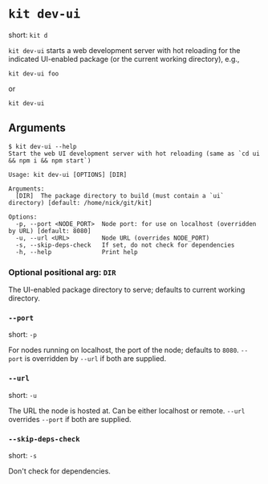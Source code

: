 # `kit dev-ui`

short: `kit d`

`kit dev-ui` starts a web development server with hot reloading for the indicated UI-enabled package (or the current working directory), e.g.,

```
kit dev-ui foo
```

or

```
kit dev-ui
```

## Arguments

```
$ kit dev-ui --help
Start the web UI development server with hot reloading (same as `cd ui && npm i && npm start`)

Usage: kit dev-ui [OPTIONS] [DIR]

Arguments:
  [DIR]  The package directory to build (must contain a `ui` directory) [default: /home/nick/git/kit]

Options:
  -p, --port <NODE_PORT>  Node port: for use on localhost (overridden by URL) [default: 8080]
  -u, --url <URL>         Node URL (overrides NODE_PORT)
  -s, --skip-deps-check   If set, do not check for dependencies
  -h, --help              Print help
```

### Optional positional arg: `DIR`

The UI-enabled package directory to serve; defaults to current working directory.

### `--port`

short: `-p`

For nodes running on localhost, the port of the node; defaults to `8080`.
`--port` is overridden by `--url` if both are supplied.

### `--url`

short: `-u`

The URL the node is hosted at.
Can be either localhost or remote.
`--url` overrides `--port` if both are supplied.

### `--skip-deps-check`

short: `-s`

Don't check for dependencies.
